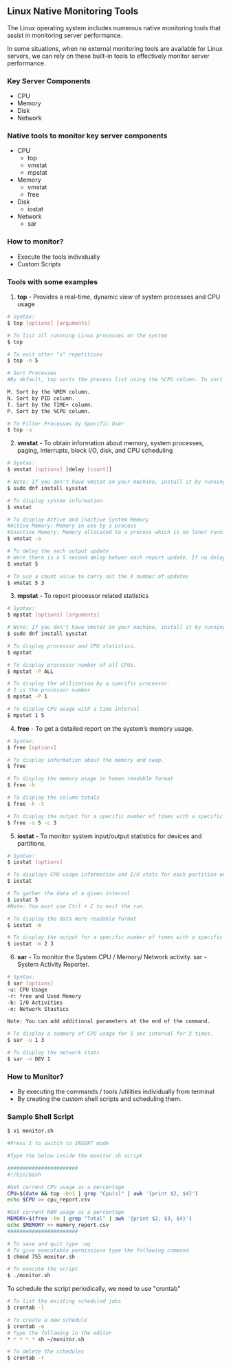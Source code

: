## Linux Native Monitoring Tools

The Linux operating system includes numerous native monitoring tools that assist in monitoring server performance.

In some situations, when no external monitoring tools are available for Linux servers, we can rely on these built-in tools to effectively monitor server performance.

### Key Server Components

- CPU
- Memory
- Disk
- Network

### Native tools to monitor key server components

- CPU
  - top
  - vmstat
  - mpstat
- Memory
  - vmstat
  - free
- Disk
  - iostat
- Network
  - sar

### How to monitor?

- Execute the tools individually
- Custom Scripts

### Tools with some examples

1. **top** - Provides a real-time, dynamic view of system processes and CPU usage

```bash
# Syntax:
$ top [options] [arguments]

# To list all runnning Linux processes on the system
$ top

# To exit after "x" repetitions
$ top -n 5

# Sort Processes
#By default, top sorts the process list using the %CPU column. To sort processes using a different column, press one of the following keys:

M. Sort by the %MEM column.
N. Sort by PID column.
T. Sort by the TIME+ column.
P. Sort by the %CPU column.

# To Filter Processes by Specific User
$ top -u
```

2. **vmstat** - To obtain information about memory, system processes, paging, interrupts, block I/O, disk, and CPU scheduling

```bash
# Syntax:
$ vmstat [options] [delay [count]]

# Note: If you don't have vmstat on your machine, install it by running
$ sudo dnf install sysstat

# To display system information
$ vmstat

# To display Active and Inactive System Memory
#Active Memory: Memory in use by a process
#Inactive Memory: Memory allocated to a process which is no loner running
$ vmstat -a

# To delay the each output update
# Here there is a 5 second delay betwen each report update. If no delay specified only output is printed.
$ vmstat 5

# To use a count value to carry out the X number of updates
$ vmstat 5 3
```

3. **mpstat** - To report processor related statistics

```bash
# Syntax:
$ mpstat [options] [arguments]

# Note: If you don't have vmstat on your machine, install it by running
$ sudo dnf install sysstat

# To display processor and CPU statistics.
$ mpstat

# To display processor number of all CPUs.
$ mpstat -P ALL

# To display the utilization by a specific processor.
# 1 is the processor number
$ mpstat -P 1

# To display CPU usage with a time interval
$ mpstat 1 5
```

4. **free** - To get a detailed report on the system’s memory usage.

```bash
# Syntax:
$ free [options]

# To display information about the memory and swap.
$ free

# To display the memory usage in human readable format
$ free -h

# To display the column totals
$ free -h -t

# To display the output for a specific number of times with a specific delay
$ free -s 5 -c 3
```

5. **iostat** - To monitor system input/output statistics for devices and partitions.

```bash
# Syntax:
$ iostat [options]

# To displays CPU usage information and I/O stats for each partition on the system.
$ iostat

# To gather the data at a given interval
$ iostat 5
#Note: You must use Ctrl + C to exit the run.

# To display the data more readable format
$ iostat -m

# To display the output for a specific number of times with a specific delay
$ iostat -m 2 3
```

6. **sar** - To monitor the System CPU / Memory/ Network activity. sar - System Activity Reporter.

```bash
# Syntax:
$ sar [options]
-u: CPU Usage
-r: free and Used Memory
-b: I/O Activities
-n: Network Stastics

Note: You can add additional parameters at the end of the command.

# To display a summary of CPU usage for 1 sec interval for 3 times.
$ sar -u 1 3

# To display the network stats
$ sar -n DEV 1
```

### How to Monitor?

- By executing the commands / tools /utilities individually from terminal
- By creating the custom shell scripts and scheduling them.

### Sample Shell Script

```bash
$ vi monitor.sh

#Press I to switch to INSERT mode

#Type the below inside the monitor.sh script

#######################
#!/bin/bash

#Get current CPU usage as a percentage
CPU=$(date && top -bn1 | grep "Cpu(s)" | awk '{print $2, $4}')
echo $CPU >> cpu_report.csv

#Get current RAM usage as a percentage
MEMORY=$(free -tm | grep "Total" | awk '{print $2, $3, $4}')
echo $MEMORY >> memory_report.csv
#######################

# To save and quit type :wq
# To give executable permissions type the following command
$ chmod 755 monitor.sh

# To execute the script
$ ./monitor.sh
```

To schedule the script periodically, we need to use "crontab"

```bash
# To list the existing scheduled jobs
$ crontab -l

# To create a new schedule
$ crontab -e
# Type the following in the editor
* * * * * sh ~/monitor.sh

# To delete the schedules
$ crontab -r
```
